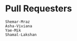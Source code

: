 # Pull Requesters

<!--Add you name here-->
```
Shemar-Mraz
Asha-Viviana
Yae-Mik
Shamal-Lakshan
```
